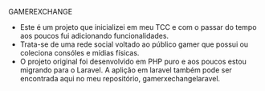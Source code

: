 GAMEREXCHANGE
- Este é um projeto que inicializei em meu TCC e com o passar do tempo aos poucos fui adicionando funcionalidades.
- Trata-se de uma rede social voltado ao público gamer que possui ou coleciona consóles e mídias físicas.
- O projeto original foi desenvolvido em PHP puro e aos poucos estou migrando para o Laravel. A aplição em laravel também pode ser encontrada aqui no meu repositório, gamerxechangelaravel.
